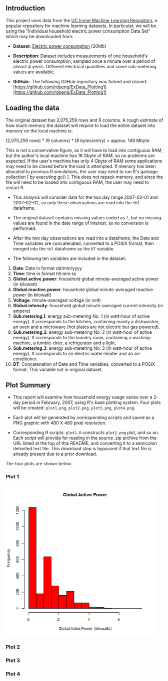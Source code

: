 ## Introduction

This project uses data from the <a href="http://archive.ics.uci.edu/ml/">UC Irvine Machine Learning Repository</a>, a popular repository for machine learning datasets. In particular, we will be using the "Individual household electric power consumption Data Set" which may be downloaded from:

* <b>Dataset</b>: <a href="https://d396qusza40orc.cloudfront.net/exdata%2Fdata%2Fhousehold_power_consumption.zip">Electric power consumption</a> [20Mb]

* <b>Description</b>: Dataset includes measurements of one household's electric power consumption, sampled once a minute over a period of almost 4 years. Different electrical quantities and some sub-metering values are available.

* <b>GitHub:</b>: The following GitHub repository was forked and cloned:  [https://github.com/rdpeng/ExData_Plotting1](https://github.com/rdpeng/ExData_Plotting1)

## Loading the data

The original dataset has 2,075,259 rows and 9 columns. A rough estimate of how much memory the dataset will require to load the entire dataset into memory on the local machine is:

(2,075,259 rows) * (9 columns) * (8 bytes/entry) = approx. 149 Mbyte.

This is not a conservative figure, as it will have to load into contiguous RAM, but the author's local machine has 16 Gbyte of RAM, so no problems are expected.  If the user's machine has only 4 Gbyte of RAM some applications may need to be closed before the load is attempted.  If memory has been allocated to previous R simulations, the user may need to run R's garbage collection [ by executing gc() ].  This does not repack memory, and since the file will need to be loaded into contiguous RAM, the user may need to restart R.

* This analysis will consider data for the two day range 2007-02-01 and 2007-02-02, so only these observations are read into the `tbl` dataframe.

* The original dataset contains missing values coded as `?`, but no missing values are found in the date range of interest, so no conversion is performed.

* After the two day observations are read into a dataframe, the Date and Time variables are concatenated, converted to a POSIX format, then merged into the `tbl` dataframe as the `DT` variable.

* The following ten variables are included in the dataset:

<ol>
<li><b>Date</b>: Date in format dd/mm/yyyy </li>
<li><b>Time</b>: time in format hh:mm:ss </li>
<li><b>Global.active.power</b>: household global minute-averaged active power (in kilowatt) </li>
<li><b>Global.reactive.power</b>: household global minute-averaged reactive power (in kilowatt) </li>
<li><b>Voltage</b>: minute-averaged voltage (in volt) </li>
<li><b>Global.intensity</b>: household global minute-averaged current intensity (in ampere) </li>
<li><b>Sub.metering.1</b>: energy sub-metering No. 1 (in watt-hour of active energy). It corresponds to the kitchen, containing mainly a dishwasher, an oven and a microwave (hot plates are not electric but gas powered). </li>
<li><b>Sub.metering.2</b>: energy sub-metering No. 2 (in watt-hour of active energy). It corresponds to the laundry room, containing a washing-machine, a tumble-drier, a refrigerator and a light. </li>
<li><b>Sub.metering.3</b>: energy sub-metering No. 3 (in watt-hour of active energy). It corresponds to an electric water-heater and an air-conditioner.</li>
<li><b>DT</b>: Concatenation of Date and Time variables, converted to a POSIX format.  This variable not in original dataset.</li>
</ol>

## Plot Summary

* This report will examine how household energy usage varies over a 2-day period in February, 2007, using R's base plotting system.  Four plots will be created:  `plot1.png`, `plot2.png`, `plot3.png`, `plot4.png`.

* Each plot will be generated by corresponding scripts and saved as a PNG graphic with 480 X 480 pixel resolution.

* Corresponding R scripts: `plot1.R` constructs `plot1.png` plot, and so on.  Each script will provide for reading in the source .zip archive from the URL listed at the top of this README, and converting it to a semicolon delimited text file.  This download step is bypassed if that text file is already present due to a prior download.

The four plots are shown below. 


### Plot 1


![plot1](./plot1.png) 


### Plot 2



### Plot 3



### Plot 4

